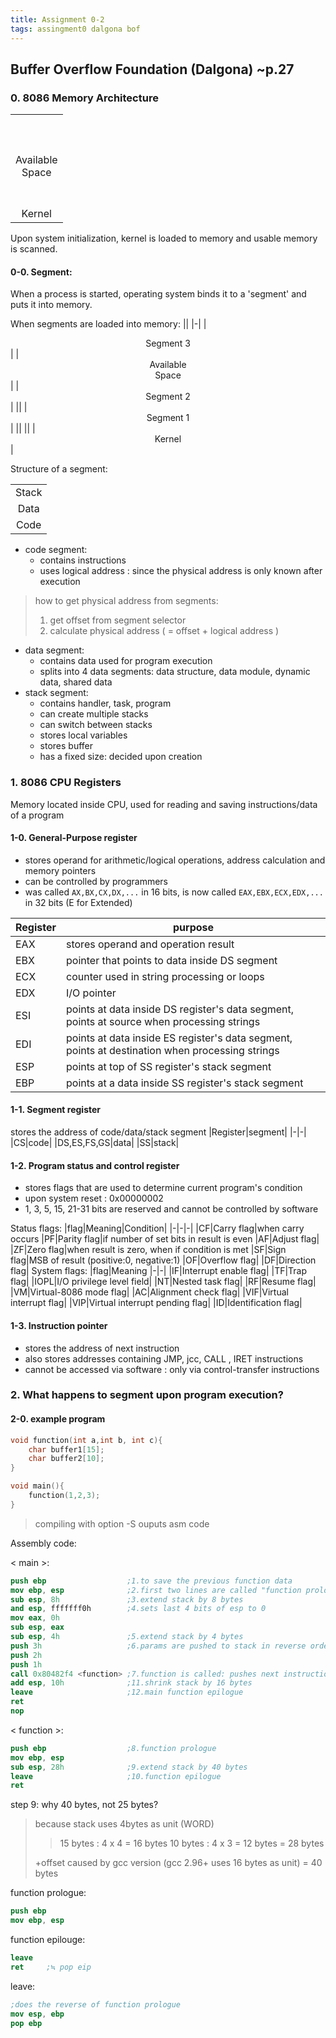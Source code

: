 ```yaml
---
title: Assignment 0-2
tags: assingment0 dalgona bof
---
```

## Buffer Overflow Foundation (Dalgona) ~p.27

### 0. 8086 Memory Architecture
||
|-|
|<center><br><br><br>Available<br>Space<br><br><br></center>|
|<center>Kernel</center>|

Upon system initialization, kernel is loaded to memory and usable memory is scanned.

#### 0-0. Segment:
When a process is started, operating system binds it to a 'segment' and puts it into memory.

When segments are loaded into memory:
||
|-|
|<center>Segment 3</center>|
|<center>Available<br>Space</center>|
|<center>Segment 2</center>|
||
|<center>Segment 1</center>|
||
||
|<center>Kernel</center>|


Structure of a segment:

||
|-|
|<center>Stack</center>|
|<center>Data</center>|
|<center>Code</center>|

- code segment:
	- contains instructions
	- uses logical address : since the physical address is only known after execution
> how to get physical address from segments:
> 1. get offset from segment selector
> 2. calculate physical address ( = offset + logical address )
- data segment:
	- contains data used for program execution
	- splits into 4 data segments: data structure, data module, dynamic data, shared data
- stack segment:
	- contains handler, task, program
	- can create multiple stacks
	- can switch between stacks
	- stores local variables
	- stores buffer
	- has a fixed size: decided upon creation

### 1. 8086 CPU Registers
Memory located inside CPU, used for reading and saving instructions/data of a program
#### 1-0. General-Purpose register
- stores operand for arithmetic/logical operations, address calculation and memory pointers 
- can be controlled by programmers
- was called `AX,BX,CX,DX,...` in 16 bits, is now called `EAX,EBX,ECX,EDX,...` in 32 bits (E for Extended)

|Register|purpose|
|-|-|
|EAX|stores operand and operation result|
|EBX|pointer that points to data inside DS segment|
|ECX|counter used in string processing or loops|
|EDX|I/O pointer|
|ESI|points at data inside DS register's data segment, points at source when processing strings|
|EDI|points at data inside ES register's data segment, points at destination when processing strings|
|ESP|points at top of SS register's stack segment|
|EBP|points at a data inside SS register's stack segment|

#### 1-1. Segment register
stores the address of code/data/stack segment
|Register|segment|
|-|-|
|CS|code|
|DS,ES,FS,GS|data|
|SS|stack|
#### 1-2. Program status and control register
- stores flags that are used to determine current program's condition
- upon system reset : 0x00000002
- 1, 3, 5, 15, 21-31 bits are reserved and cannot be controlled by software


Status flags:
|flag|Meaning|Condition|
|-|-|-|
|CF|Carry flag|when carry occurs
|PF|Parity flag|if number of set bits in result is even
|AF|Adjust flag|
|ZF|Zero flag|when result is zero, when if condition is met
|SF|Sign flag|MSB of result (positive:0, negative:1)
|OF|Overflow flag|
|DF|Direction flag|
System flags:
|flag|Meaning
|-|-|
|IF|Interrupt enable flag|
|TF|Trap flag|
|IOPL|I/O privilege level field|
|NT|Nested task flag|
|RF|Resume flag|
|VM|Virtual-8086 mode flag|
|AC|Alignment check flag|
|VIF|Virtual interrupt flag|
|VIP|Virtual interrupt pending flag|
|ID|Identification flag|

#### 1-3. Instruction pointer
- stores the address of next instruction
- also stores addresses containing JMP, jcc, CALL , IRET instructions
- cannot be accessed via software : only via control-transfer instructions

### 2. What happens to segment upon program execution?
#### 2-0. example program
```c
void function(int a,int b, int c){
	char buffer1[15];
	char buffer2[10];
}

void main(){
	function(1,2,3);
}
```
> compiling with option -S ouputs asm code

Assembly code:

< main >:
```nasm
push ebp                  ;1.to save the previous function data 
mov ebp, esp              ;2.first two lines are called "function prologue"
sub esp, 8h               ;3.extend stack by 8 bytes
and esp, fffffff0h        ;4.sets last 4 bits of esp to 0
mov eax, 0h					
sub esp, eax
sub esp, 4h               ;5.extend stack by 4 bytes
push 3h                   ;6.params are pushed to stack in reverse order
push 2h
push 1h
call 0x80482f4 <function> ;7.function is called: pushes next instruction address to stack (return address)
add esp, 10h              ;11.shrink stack by 16 bytes
leave                     ;12.main function epilogue
ret
nop
```
< function >:
```nasm
push ebp                  ;8.function prologue
mov ebp, esp
sub esp, 28h              ;9.extend stack by 40 bytes
leave                     ;10.function epilogue
ret
```
step 9: why 40 bytes, not 25 bytes?
>because stack uses 4bytes as unit (WORD)
>> 15 bytes : 4 x 4 = 16 bytes
>> 10 bytes : 4 x 3 = 12 bytes
>> = 28 bytes
>
>+offset caused by gcc version (gcc 2.96+ uses 16 bytes as unit)
>= 40 bytes

function prologue:
```nasm
push ebp
mov ebp, esp
```
function epilouge:
```nasm
leave
ret		;≒ pop eip
```
leave:
```nasm
;does the reverse of function prologue
mov esp, ebp
pop ebp
```

